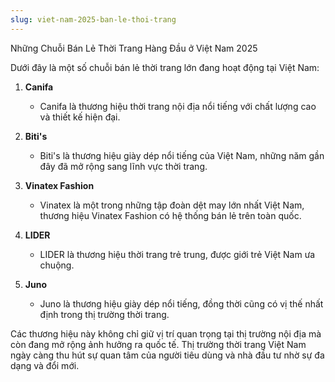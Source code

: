 ```yaml
---
slug: viet-nam-2025-ban-le-thoi-trang
---
```



Những Chuỗi Bán Lẻ Thời Trang Hàng Đầu ở Việt Nam 2025

Dưới đây là một số chuỗi bán lẻ thời trang lớn đang hoạt động tại Việt Nam:

1. **Canifa**
   * Canifa là thương hiệu thời trang nội địa nổi tiếng với chất lượng cao và thiết kế hiện đại.

2. **Biti's**
   * Biti's là thương hiệu giày dép nổi tiếng của Việt Nam, những năm gần đây đã mở rộng sang lĩnh vực thời trang.

3. **Vinatex Fashion**
   * Vinatex là một trong những tập đoàn dệt may lớn nhất Việt Nam, thương hiệu Vinatex Fashion có hệ thống bán lẻ trên toàn quốc.

4. **LIDER**
   * LIDER là thương hiệu thời trang trẻ trung, được giới trẻ Việt Nam ưa chuộng.

5. **Juno**
   * Juno là thương hiệu giày dép nổi tiếng, đồng thời cũng có vị thế nhất định trong thị trường thời trang.

Các thương hiệu này không chỉ giữ vị trí quan trọng tại thị trường nội địa mà còn đang mở rộng ảnh hưởng ra quốc tế. Thị trường thời trang Việt Nam ngày càng thu hút sự quan tâm của người tiêu dùng và nhà đầu tư nhờ sự đa dạng và đổi mới.